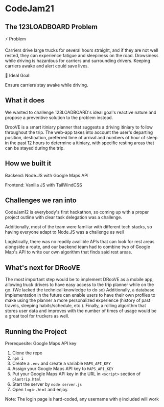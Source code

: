 # CodeJam21
## The 123LOADBOARD Problem
⚡ Problem

Carriers drive large trucks for several hours straight, and if they are not well rested, they can experience fatigue and sleepiness on the road. Drowsiness while driving is hazardous for carriers and surrounding drivers. Keeping carriers awake and alert could save lives.

🎯 Ideal Goal

Ensure carriers stay awake while driving.
## What it does
We wanted to challenge 123LOADBOARD's ideal goal's reactive nature and propose a preventive solution to the problem instead. 

DrooVE is a smart itiniary planner that suggests a driving itiniary to follow throughout the trip. The web-app takes into account the user's departing position, destination, preferred time of arrival and numbers of hour of sleep in the past 12 hours to determine a itiniary, with specific resting areas that can be stayed during the trip.
## How we built it
Backend: Node.JS with Google Maps API

Frontend: Vanilla JS with TailWindCSS
## Challenges we ran into
CodeJam12 is everybody's first hackathon, so coming up with a proper project outline with clear task delegation was a challenge. 

Additionally, most of the team were familiar with different tech stacks, so having everyone adapt to Node.JS was a challenge as well

Logistically, there was no readily availible APIs that can look for rest areas alongside a route, and our backend team had to combine two of Google Map's API to write our own algorithm that finds said rest areas. 
## What's next for DRooVE
The most important step would be to implement DRooVE as a mobile app, allowing truck drivers to have easy access to the trip planner while on the go. (We lacked the technical knowledge to do so) Additionally, a database implementation in the future can enable users to have their own profiles to make using the planner a more personalized experience (history of past travels, sleeping habits/schedule, etc.). Finally, a rolling algorithm that stores user data and improves with the number of times of usage would be a great tool for truckers as well. 

## Running the Project
Prerequesite: Google Maps API key
1. Clone the repo
2. `npm i`
3. Create a `.env` and create a variable `MAPS_API_KEY`
4. Assign your Google Maps API key to `MAPS_API_KEY`
5. Put your Google Maps API key in the URL in `<script>` section of `plantrip.html`
6. Start the server by `node server.js`
7. Open `login.html` and enjoy.

Note: The login page is hard-coded, any username with `@` included will work
